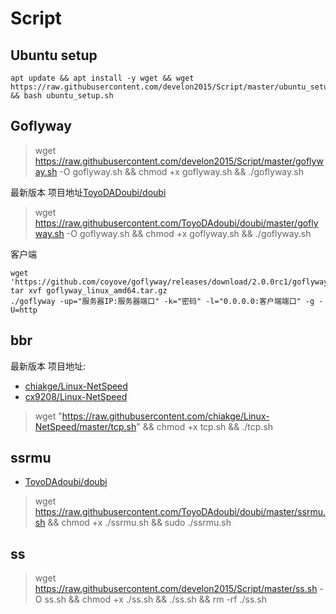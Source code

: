 # Script

## Ubuntu setup

```
apt update && apt install -y wget && wget https://raw.githubusercontent.com/develon2015/Script/master/ubuntu_setup.sh && bash ubuntu_setup.sh
```


## Goflyway
> wget https://raw.githubusercontent.com/develon2015/Script/master/goflyway.sh -O goflyway.sh && chmod +x goflyway.sh && ./goflyway.sh <br/>

最新版本 项目地址<a href="https://www.github.com/ToyoDAdoubi/doubi">ToyoDADoubi/doubi</a>
> wget https://raw.githubusercontent.com/ToyoDAdoubi/doubi/master/goflyway.sh -O goflyway.sh && chmod +x goflyway.sh && ./goflyway.sh  <br/>

客户端
```
wget 'https://github.com/coyove/goflyway/releases/download/2.0.0rc1/goflyway_linux_amd64.tar.gz'
tar xvf goflyway_linux_amd64.tar.gz
./goflyway -up="服务器IP:服务器端口" -k="密码" -l="0.0.0.0:客户端端口" -g -U=http
```


## bbr
最新版本 项目地址:

* [chiakge/Linux-NetSpeed](https://github.com/chiakge/Linux-NetSpeed)
* [cx9208/Linux-NetSpeed](https://github.com/cx9208/Linux-NetSpeed)

> wget "https://raw.githubusercontent.com/chiakge/Linux-NetSpeed/master/tcp.sh" && chmod +x tcp.sh && ./tcp.sh<br>

## ssrmu

* [ToyoDAdoubi/doubi](https://github.com/ToyoDAdoubi/doubi)
> wget https://raw.githubusercontent.com/ToyoDAdoubi/doubi/master/ssrmu.sh && chmod +x ./ssrmu.sh && sudo ./ssrmu.sh

## ss
> wget https://raw.githubusercontent.com/develon2015/Script/master/ss.sh -O ss.sh && chmod +x ./ss.sh && ./ss.sh && rm -rf ./ss.sh


